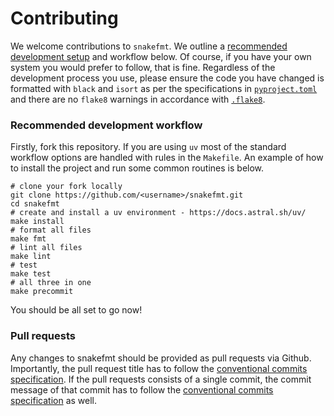 # Contributing

We welcome contributions to `snakefmt`. We outline a
[recommended development setup](#recommended-development-workflow) and workflow below.
Of course, if you have your own system you would prefer to follow, that is fine.
Regardless of the development process you use, please ensure the code you have changed
is formatted with `black` and `isort` as per the specifications in [`pyproject.toml`][pyproject]
and there are no `flake8` warnings in accordance with [`.flake8`][flake8].

### Recommended development workflow

Firstly, fork this repository. If you are using `uv` most of the standard workflow
options are handled with rules in the `Makefile`. An example of how to install the
project and run some common routines is below.

```shell
# clone your fork locally
git clone https://github.com/<username>/snakefmt.git
cd snakefmt
# create and install a uv environment - https://docs.astral.sh/uv/
make install
# format all files
make fmt
# lint all files
make lint
# test
make test
# all three in one
make precommit
```

You should be all set to go now!


[pyproject]: https://github.com/snakemake/snakefmt/blob/master/pyproject.toml
[flake8]: https://github.com/snakemake/snakefmt/blob/master/.flake8


### Pull requests

Any changes to snakefmt should be provided as pull requests via Github.
Importantly, the pull request title has to follow the [conventional commits specification](https://www.conventionalcommits.org).
If the pull requests consists of a single commit, the commit message of that commit has to follow the [conventional commits specification](https://www.conventionalcommits.org) as well.
